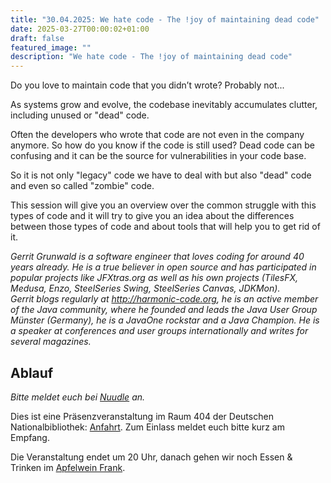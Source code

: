 ```yaml
---
title: "30.04.2025: We hate code - The !joy of maintaining dead code"
date: 2025-03-27T00:00:02+01:00
draft: false
featured_image: ""
description: "We hate code - The !joy of maintaining dead code"
---
```


Do you love to maintain code that you didn’t wrote? Probably not...

As systems grow and evolve, the codebase inevitably accumulates clutter, including unused or "dead" code.  

Often the developers who wrote that code are not even in the company anymore. So how do you know if the code is still used? Dead code can be confusing and it can be the source for vulnerabilities in your code base.  

So it is not only "legacy" code we have to deal with but also "dead" code and even so called "zombie" code.

This session will give you an overview over the common struggle with this types of code and it will try to give you an idea about the differences between those types of code and about tools that will help you to get rid of it.

_Gerrit Grunwald is a software engineer that loves coding for around 40 years already. He is a true believer in open source and has participated in popular projects like JFXtras.org as well as his own projects (TilesFX, Medusa, Enzo, SteelSeries Swing, SteelSeries Canvas, JDKMon).  
Gerrit blogs regularly at http://harmonic-code.org, he is an active member of the Java community, where he founded and leads the Java User Group Münster (Germany), he is a JavaOne rockstar and a Java Champion. He is a speaker at conferences and user groups internationally and writes for several magazines._

## Ablauf 

_Bitte meldet euch bei [Nuudle]() an._

Dies ist eine Präsenzveranstaltung im Raum 404 der Deutschen Nationalbibliothek: [Anfahrt](https://www.dnb.de/DE/Benutzung/Frankfurt/frankfurt_node.html#doc57382bodyText5).
Zum Einlass meldet euch bitte kurz am Empfang.

Die Veranstaltung endet um 20 Uhr, danach gehen wir noch Essen & Trinken im [Apfelwein Frank](https://www.apfelweinwirtschaft-frank.de/).